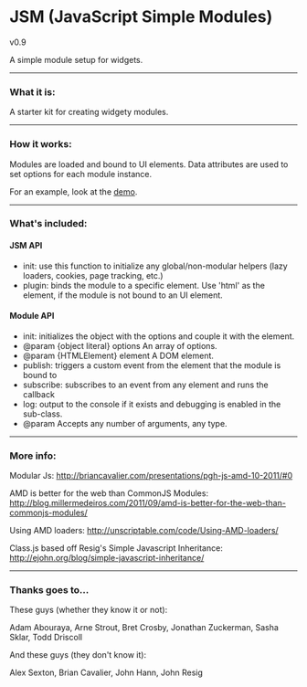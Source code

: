 JSM (JavaScript Simple Modules)
=====================

v0.9

A simple module setup for widgets. 

----------------------------------------

### What it is:

A starter kit for creating widgety modules. 

----------------------------------------

### How it works:

Modules are loaded and bound to UI elements. Data attributes are used to set options for each module instance.

For an example, look at the [demo](https://github.com/jreading/JsModuleBoilerplate/tree/master/demo). 

----------------------------------------

### What's included:

#### JSM API

* init: use this function to initialize any global/non-modular helpers (lazy loaders, cookies, page tracking, etc.)
* plugin: binds the module to a specific element. Use 'html' as the element, if the module is not bound to an UI element.

#### Module API

* init: initializes the object with the options and couple it with the element.
 * @param {object literal} options An array of options.
 * @param {HTMLElement} element A DOM element.
* publish: triggers a custom event from the element that the module is bound to
* subscribe: subscribes to an event from any element and runs the callback 
* log: output to the console if it exists and debugging is enabled in the sub-class.
 * @param Accepts any number of arguments, any type.


----------------------------------------

### More info:

Modular Js:
http://briancavalier.com/presentations/pgh-js-amd-10-2011/#0

AMD is better for the web than CommonJS Modules:
http://blog.millermedeiros.com/2011/09/amd-is-better-for-the-web-than-commonjs-modules/

Using AMD loaders:
http://unscriptable.com/code/Using-AMD-loaders/

Class.js based off Resig's Simple Javascript Inheritance: 
http://ejohn.org/blog/simple-javascript-inheritance/

----------------------------------------

### Thanks goes to...

These guys (whether they know it or not):

  Adam Abouraya, Arne Strout, Bret Crosby, Jonathan Zuckerman, Sasha Sklar, Todd Driscoll

And these guys (they don't know it):

  Alex Sexton, Brian Cavalier, John Hann, John Resig

